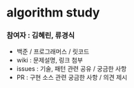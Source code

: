 # algorithm study
### 참여자 : 김혜린, 류경식
* 백준 / 프로그래머스 / 릿코드 
* wiki : 문제설명, 링크 첨부
* issues : 기술, 패턴 관련 공유 / 궁금한 사항
* PR : 구현 소스 관련 궁금한 사항 / 의견 제시
